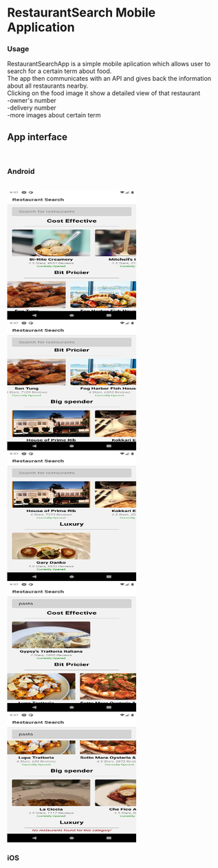 # RestaurantSearch Mobile Application

### Usage

RestaurantSearchApp is a simple mobile aplication which allows user to search for a certain term about food.
<br>
The app then communicates with an API and gives back the information about all restaurants nearby.
<br>
Clicking on the food image it show a detailed view of that restaurant
<br>
-owner's number 
<br>
-delivery number
<br>
-more images about certain term



## App interface
<br>

### Android 
<br>

<img src="AppImages/image1.png" width="300" height="300">
<img src="AppImages/image2.png" width="300" height="300">
<img src="AppImages/image3.png" width="300" height="300">
<img src="AppImages/image4.png" width="300" height="300">
<img src="AppImages/image5.png" width="300" height="300">



### iOS
<br>

